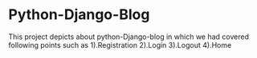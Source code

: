 # Python-Django-Blog
This project depicts about python-Django-blog in which we had covered following points such as 1).Registration 2).Login 3).Logout 4).Home 
